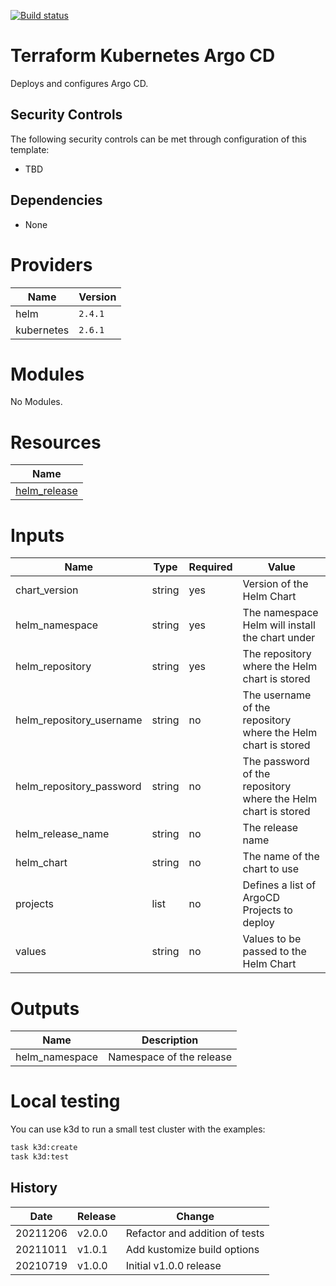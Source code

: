 [![Build status](https://github.com/canada-ca-terraform-modules/terraform-kubernetes-argo-cd/actions/workflows/terraform.yml/badge.svg)](https://github.com/canada-ca-terraform-modules/terraform-kubernetes-argo-cd/actions/workflows/terraform.yml)

# Terraform Kubernetes Argo CD

Deploys and configures Argo CD.

## Security Controls

The following security controls can be met through configuration of this template:

- TBD

## Dependencies

- None

# Providers

| Name       | Version |
| ---------- | ------- |
| helm       | `2.4.1` |
| kubernetes | `2.6.1` |

# Modules

No Modules.

# Resources

| Name                                                                                                 |
| ---------------------------------------------------------------------------------------------------- |
| [helm_release](https://registry.terraform.io/providers/hashicorp/helm/latest/docs/resources/release) |

# Inputs

| Name                     | Type   | Required | Value                                                         |
| ------------------------ | ------ | -------- | ------------------------------------------------------------- |
| chart_version            | string | yes      | Version of the Helm Chart                                     |
| helm_namespace           | string | yes      | The namespace Helm will install the chart under               |
| helm_repository          | string | yes      | The repository where the Helm chart is stored                 |
| helm_repository_username | string | no       | The username of the repository where the Helm chart is stored |
| helm_repository_password | string | no       | The password of the repository where the Helm chart is stored |
| helm_release_name        | string | no       | The release name                                              |
| helm_chart               | string | no       | The name of the chart to use                                  |
| projects                 | list   | no       | Defines a list of ArgoCD Projects to deploy                   |
| values                   | string | no       | Values to be passed to the Helm Chart                         |

# Outputs

| Name           | Description              |
| -------------- | ------------------------ |
| helm_namespace | Namespace of the release |

# Local testing

You can use k3d to run a small test cluster with the examples:

```sh
task k3d:create
task k3d:test
```

## History

| Date     | Release | Change                         |
| -------- | ------- | ------------------------------ |
| 20211206 | v2.0.0  | Refactor and addition of tests |
| 20211011 | v1.0.1  | Add kustomize build options    |
| 20210719 | v1.0.0  | Initial v1.0.0 release         |
